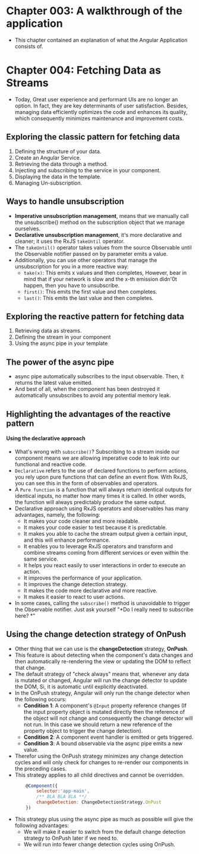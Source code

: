  
 
 
 # Chapter 003: A walkthrough of the application 
- This chapter contained an explanation of what the Angular Application consists of. 

# Chapter 004: Fetching Data as Streams 
- Today, Great user experience and performant UIs are no longer an option. In fact, they are key determinants of user satisfaction. Besides, managing data efficiently optimizes the code and enhances its quality, which consequently minimizes maintenance and improvement costs. 

## Exploring the classic pattern for fetching data 
1. Defining the structure of your data. 
2. Create an Angular Service. 
3. Retrieving the data through a method. 
4. Injecting and subscribing to the service in your component. 
5. Displaying the data in the template. 
6. Managing Un-subscription. 

## Ways to handle unsubscription  
- **Imperative unsubscription management**, means that we manually call the unsubscribe() method on the subscription object that we manage ourselves. 
- **Declarative unsubscription management**, it's more declarative and cleaner; it uses the RxJS `takeUntil` operator. 
- The `takeUntil()` operator takes values from the source Observable until the Observable notifier passed on by parameter emits a value. 
- Additionally, you can use other operators that manage the unsubscription for you in a more reactive way: 
    - `take(x)`: This emits x values and then completes, However, bear in mind that if your network is slow and the x-th emission didn'0t happen, then you have to unsubscribe. 
    - `first()`: This emits the first value and then completes. 
    - `last()`: This emits the last value and then completes. 

## Exploring the reactive pattern for fetching data 
1. Retrieving data as streams. 
2. Defining the stream in your component 
3. Using the async pipe in your template 

## The power of the async pipe 
- async pipe automatically subscribes to the input observable. Then, it returns the latest value emitted. 
- And best of all, when the component has been destroyed it automatically unsubscribes to avoid any potential memory leak. 

## Highlighting the advantages of the reactive pattern 
#### Using the declarative approach 
- What's wrong with `subscribe()`? Subscribing to a stream inside our component means we are allowing imperative code to leak into our functional and reactive code. 
- `Declarative` refers to the use of declared functions to perform actions, you rely upon pure functions that can define an event flow. With RxJS, you can see this in the form of observables and operators. 
- A `Pure function` is a function that will always return identical outputs for identical inputs, no matter how many times it is called. In other words, the function will always predictably produce the same output. 
- Declarative approach using RxJS operators and observables has many advantages, namely, the following: 
    - It makes your code cleaner and more readable. 
    - It makes your code easier to test because it is predictable. 
    - It makes you able to cache the stream output given a certain input, and this will enhance performance. 
    - It enables you to leverage RxJS operators and transform and combine streams coming from different services or even within the same service. 
    - It helps you react easily to user interactions in order to execute an action. 
    - It improves the performance of your application. 
    - It improves the change detection strategy. 
    - It makes the code more declarative and more reactive. 
    - It makes it easier to react to user actions. 
- In some cases, calling the `subscribe()` method is unavoidable to trigger the Observable notifier. Just ask yourself "*Do I really need to subscribe here? *" 

## Using the change detection strategy of OnPush 
- Other thing that we can use is the **changeDetection** strategy, **OnPush**. 
- This feature is about detecting when the component's data changes and then automatically re-rendering the view or updating the DOM to reflect that change. 
- The default strategy of "check always" means that, whenever any data is mutated or changed, Angular will run the change detector to update the DOM, Si, it is automatic until explicitly deactivated. 
- In the OnPush strategy, Angular will only run the change detector when the following occurs: 
    - **Condition 1**: A component's `@Input` property reference changes (If the input property object is mutated directly then the reference of the object will not change and consequently the change detector will not run. In this case we should return a new reference of the property object to trigger the change detection). 
    - **Condition 2**: A component event handler is emitted or gets triggered. 
    - **Condition 3**: A bound observable via the async pipe emits a new value. 
- Therefor using the OnPush strategy minimizes any change detection cycles and will only check for changes to re-render our components in the preceding cases. 
- This strategy applies to all child directives and cannot be overridden. 
    ```javascript 
        @Component({ 
            selector:'app-main', 
            /** BLA BLA BLA **/ 
            changeDetection: ChangeDetectionStrategy.OnPust 
        }) 
    ``` 
- This strategy plus using the async pipe as much as possible will give the following advantages: 
    - We will make it easier to switch from the default change detection strategy to OnPush later if we need to. 
    - We will run into fewer change detection cycles using OnPush. 

 
 

 